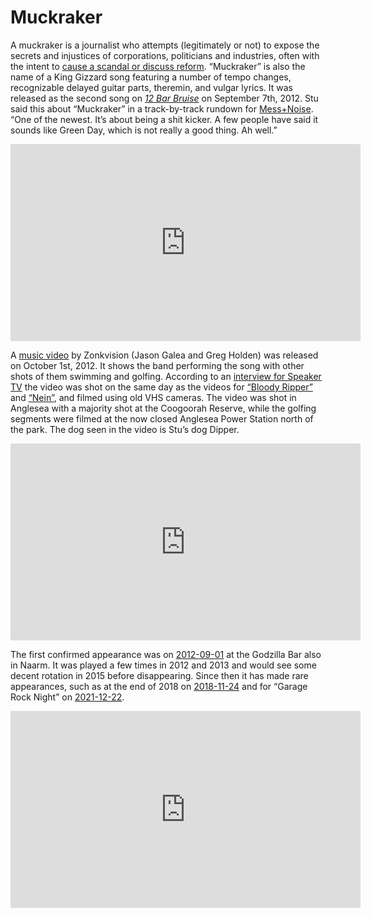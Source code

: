# Muckraker

A muckraker is a journalist who attempts (legitimately or not) to expose the secrets and injustices of corporations, politicians and industries, often with the intent to [cause a scandal or discuss reform](https://www.merriam-webster.com/wordplay/muckraker-word-history-meaning). “Muckraker” is also the name of a King Gizzard song featuring a number of tempo changes, recognizable delayed guitar parts, theremin, and vulgar lyrics. It was released as the second song on *[12 Bar Bruise](https://kglw.net/discography/12-bar-bruise)* on September 7th, 2012. Stu said this about “Muckraker” in a track-by-track rundown for [Mess+Noise](https://web.archive.org/web/20130203100826/http://messandnoise.com/articles/4514295). “One of the newest. It’s about being a shit kicker. A few people have said it sounds like Green Day, which is not really a good thing. Ah well.”

<div style="text-align: center;"> <iframe width="560" height="315" src="https://www.youtube.com/embed/s2PjdldHnko?si=ANYm6ivCUCCoiMJf" title="YouTube video player" frameborder="0" allow="accelerometer; autoplay; clipboard-write; encrypted-media; gyroscope; picture-in-picture; web-share" referrerpolicy="strict-origin-when-cross-origin" allowfullscreen></iframe> <div style="text-align: left;">

A [music video](https://www.youtube.com/watch?v=s2PjdldHnko) by Zonkvision (Jason Galea and Greg Holden) was released on October 1st, 2012. It shows the band performing the song with other shots of them swimming and golfing. According to an [interview for Speaker TV](https://www.youtube.com/watch?v=QIJgqO6MKO4) the video was shot on the same day as the videos for [“Bloody Ripper”](https://kglw.net/song/bloody-ripper?artist_id=1) and [“Nein”](https://kglw.net/song/nein?artist_id=1), and filmed using old VHS cameras. The video was shot in Anglesea with a majority shot at the Coogoorah Reserve, while the golfing segments were filmed at the now closed Anglesea Power Station north of the park. The dog seen in the video is Stu’s dog Dipper.

<div style="text-align: center;"> <iframe width="560" height="315" src="https://www.youtube.com/embed/v59-B6ySGaQ?si=_qAZ9ONbTJuwMqJ2" title="YouTube video player" frameborder="0" allow="accelerometer; autoplay; clipboard-write; encrypted-media; gyroscope; picture-in-picture; web-share" referrerpolicy="strict-origin-when-cross-origin" allowfullscreen></iframe> <div style="text-align: left;">

The first confirmed appearance was on [2012-09-01](https://kglw.net/setlists/king-gizzard-the-lizard-wizard-september-1-2012-godzilla-bar-naarm-melbourne-vic-australia.html) at the Godzilla Bar also in Naarm. It was played a few times in 2012 and 2013 and would see some decent rotation in 2015 before disappearing. Since then it has made rare appearances, such as at the end of 2018 on [2018-11-24](https://kglw.net/setlists/king-gizzard-the-lizard-wizard-november-24-2018-the-governor-hindmarsh-hotel-adelaide-sa-australia.html) and for “Garage Rock Night” on [2021-12-22](https://kglw.net/setlists/king-gizzard-the-lizard-wizard-december-22-2021-the-princess-theatre-brisbane-qld-australia.html). 

<div style="text-align: center;"> <iframe width="560" height="315" src="https://www.youtube.com/embed/1b5FN3qq7AY?si=KB0d8_4KMh9LzSRB" title="YouTube video player" frameborder="0" allow="accelerometer; autoplay; clipboard-write; encrypted-media; gyroscope; picture-in-picture; web-share" referrerpolicy="strict-origin-when-cross-origin" allowfullscreen></iframe> <div style="text-align: left;">
